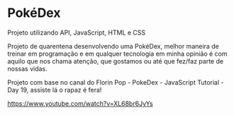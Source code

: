 # PokéDex
Projeto utilizando API, JavaScript, HTML e CSS

Projeto de quarentena desenvolvendo uma PokéDex, 
melhor maneira de treinar em programação e em qualquer tecnologia em minha opinião é com aquilo que nos chama atenção, 
que gostamos ou até que fez/faz parte de nossas vidas.

Projeto com base no canal do Florin Pop - PokeDex - JavaScript Tutorial - Day 19, assiste lá o rapaz é fera!

https://www.youtube.com/watch?v=XL68br6JyYs

